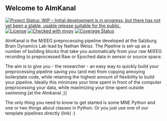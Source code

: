 ## Welcome to AlmKanal

[![Project Status: WIP – Initial development is in progress, but there has not yet been a stable, usable release suitable for the public.](https://www.repostatus.org/badges/latest/wip.svg)](https://www.repostatus.org/#wip)
[![License](https://img.shields.io/badge/License-BSD_3--Clause-green.svg)](https://opensource.org/licenses/BSD-3-Clause)
[![Checked with mypy](http://www.mypy-lang.org/static/mypy_badge.svg)](http://mypy-lang.org/)
[![Coverage Status](https://coveralls.io/repos/github/schmidtfa/AlmKanal/badge.svg?branch=main)](https://coveralls.io/github/schmidtfa/AlmKanal?branch=main)


AlmKanal is the M/EEG preprocessing pipeline developed at the Salzburg Brain Dynamics Lab lead by Nathan Weisz.
The Pipeline is set-up as a number of building blocks that take you automatically from your raw M/EEG recording to preprocessed Raw or Epoched data in sensor or source space.

The aim is to give you - the researcher - an easy way to quickly build your preprocessing pipeline saving you (and me) from copying annoying boilerplate code, while retaining the highest amount of flexibility to build your pipeline.
Ideally this minimzes your time spent in front of the computer preprocessing your data, while maximizing your time spent outside swimming [at the Almkanal ;)]

The only thing you need to know to get started is some MNE Python and one or two things about classes in Python.
Or you just use one of our template pipelines directly (link) :)